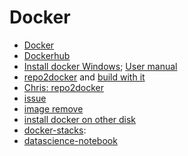 # Docker
- [Docker](https://www.docker.com/)
- [Dockerhub](https://hub.docker.com/editions/community/docker-ce-desktop-windows/)
- [Install docker Windows](https://docs.docker.com/docker-for-windows/install/); [User manual](https://docs.docker.com/docker-for-windows/)
- [repo2docker](https://repo2docker.readthedocs.io/en/latest/usage.html) and [build with it](https://zero-to-jupyterhub.readthedocs.io/en/latest/repo2docker.html)
- [Chris: repo2docker](https://blog.jupyter.org/introducing-repo2docker-61a593c0752d)
- [issue](https://github.com/vercel/hyper/issues/2888)
- [image remove](https://docs.docker.com/engine/reference/commandline/image_rm/)
- [install docker on other disk](https://forums.docker.com/t/how-could-i-install-docker-for-windows-on-drive-e-my-ssd-c-is-full/52347/2)
- [docker-stacks](https://github.com/jupyter/docker-stacks): 
- [datascience-notebook](https://jupyter-docker-stacks.readthedocs.io/en/latest/using/selecting.html#jupyter-datascience-notebook) 

